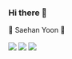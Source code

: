 ### Hi there 👋
🐷 Saehan Yoon 🐷
</br>
</br>
<a href="https://github.com/ovelute53"><img src="https://img.shields.io/badge/GitHurb-181717?style=flat-square&logo=GitHurb&logoColor=gold"/></a>
<img src="https://img.shields.io/badge/GitKraken-179287?style=flat-square&logo=GitKraken&logoColor=white"/>
<a href="https://www.instagram.com/s.__.hyoon/"><img src="https://img.shields.io/badge/Instagram-E4405F?style=flat-square&logo=Instagram&logoColor=white"/></a>
<!--
**ovelute53/ovelute53** is a ✨ _special_ ✨ repository because its `README.md` (this file) appears on your GitHub profile.

Here are some ideas to get you started:

- 🔭 I’m currently working on ...
- 🌱 I’m currently learning ...
- 👯 I’m looking to collaborate on ...
- 🤔 I’m looking for help with ...
- 💬 Ask me about ...
- 📫 How to reach me: ...
- 😄 Pronouns: ...
- ⚡ Fun fact: ...
-->
